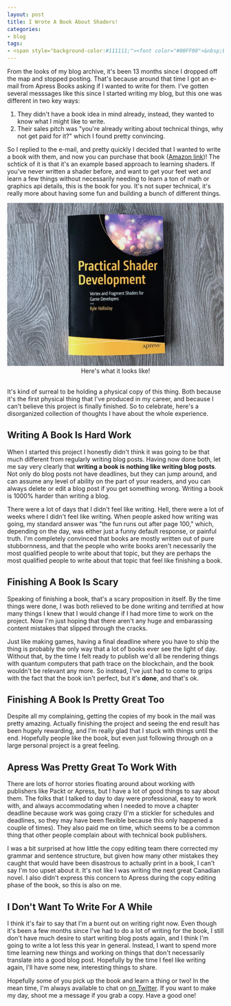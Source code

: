 ```yaml
---
layout: post
title: I Wrote A Book About Shaders!
categories:
- blog
tags:
- <span style="background-color:#111111;"><font color="#00FF00">&nbsp;Blog&nbsp;&nbsp;</font></span>
---
```


From the looks of my blog archive, it's been 13 months since I dropped off the map and stopped posting. That's because around that time I got an e-mail from Apress Books asking if I wanted to write for them. I've gotten several messsages like this since I started writing my blog, but this one was different in two key ways: 

1. They didn't have a book idea in mind already, instead, they wanted to know what I might like to write. 
2. Their sales pitch was "you're already writing about technical things, why not get paid for it?" which I found pretty convincing. 

So I replied to the e-mail, and pretty quickly I decided that I wanted to write a book with them, and now you can purchase that book ([Amazon link](https://www.amazon.com/Practical-Shader-Development-Fragment-Developers/dp/1484244567))! The schtick of it is that it's an example based approach to learning shaders. If you've never written a shader before, and want to get your feet wet and learn a few things without necessarily needing to learn a ton of math or graphics api details, this is the book for you. It's not super technical, it's really more about having some fun and building a bunch of different things. 

<div align="center">
<img src="/images/post_images/2019-04-18/book_cover.JPG" />
Here's what it looks like!
<br><br>
</div>

It's kind of surreal to be holding a physical copy of this thing. Both because it's the first physical thing that I've produced in my career, and because I can't believe this project is finally finished. So to celebrate, here's a disorganized collection of thoughts I have about the whole experience.

## Writing A Book Is Hard Work
When I started this project I honestly didn't think it was going to be that much different from regularly writing blog posts. Having now done both, let me say very clearly that **writing a book is nothing like writing blog posts**. Not only do blog posts not have deadlines, but they can jump around, and can assume any level of ability on the part of your readers, and you can always delete or edit a blog post if you get something wrong. Writing a book is 1000% harder than writing a blog.

There were a lot of days that I didn't feel like writing. Hell, there were a lot of weeks where I didn't feel like writing. When people asked how writing was going, my standard answer was "the fun runs out after page 100," which, depending on the day, was either just a funny default response, or painful truth. I'm completely convinced that books are mostly written out of pure stubbornness, and that the people who write books aren't necessarily the most qualified people to write about that topic, but they are perhaps the most qualified people to write about that topic that feel like finishing a book.


## Finishing A Book Is Scary
Speaking of finishing a book, that's a scary proposition in itself. By the time things were done, I was both relieved to be done writing and terrified at how many things I knew that I would change if I had more time to work on the project. Now I'm just hoping that there aren't any huge and embarassing content mistakes that slipped through the cracks. 

Just like making games, having a final deadline where you have to ship the thing is probably the only way that a lot of books ever see the light of day. Without that, by the time I felt ready to publish we'd all be rendering things with quantum computers that path trace on the blockchain, and the book wouldn't be relevant any more. So instead, I've just had to come to grips with the fact that the book isn't perfect, but it's **done**, and that's ok.

## Finishing A Book Is Pretty Great Too
Despite all my complaining, getting the copies of my book in the mail was pretty amazing. Actually finishing the project and seeing the end result has been hugely rewarding, and I'm really glad that I stuck with things until the end. Hopefully people like the book, but even just following through on a large personal project is a great feeling. 

## Apress Was Pretty Great To Work With
There are lots of horror stories floating around about working with publishers like Packt or Apress, but I have a lot of good things to say about them. The folks that I talked to day to day were professional, easy to work with, and always accommodating when I needed to move a chapter deadline because work was going crazy (I'm a stickler for schedules and deadlines, so they may have been flexible because this only happened a couple of times). They also paid me on time, which seems to be a common thing that other people complain about with technical book publishers. 

I was a bit surprised at how little the copy editing team there corrected my grammar and sentence structure, but given how many other mistakes they caught that would have been disastrous to actually print in a book, I can't say I'm too upset about it. It's not like I was writing the next great Canadian novel. I also didn't express this concern to Apress during the copy editing phase of the book, so this is also on me.


## I Don't Want To Write For A While
I think it's fair to say that I'm a burnt out on writing right now. Even though it's been a few months since I've had to do a lot of writing for the book, I still don't have much desire to start writing blog posts again, and I think I'm going to write a lot less this year in general. Instead, I want to spend more time learning new things and working on things that don't necessarily translate into a good blog post. Hopefully by the time I feel like writing again, I'll have some new, interesting things to share. 


Hopefully some of you pick up the book and learn a thing or two! In the mean time, I'm always available to chat on [on Twitter](https://twitter.com/khalladay). If you want to make my day, shoot me a message if you grab a copy. Have a good one!